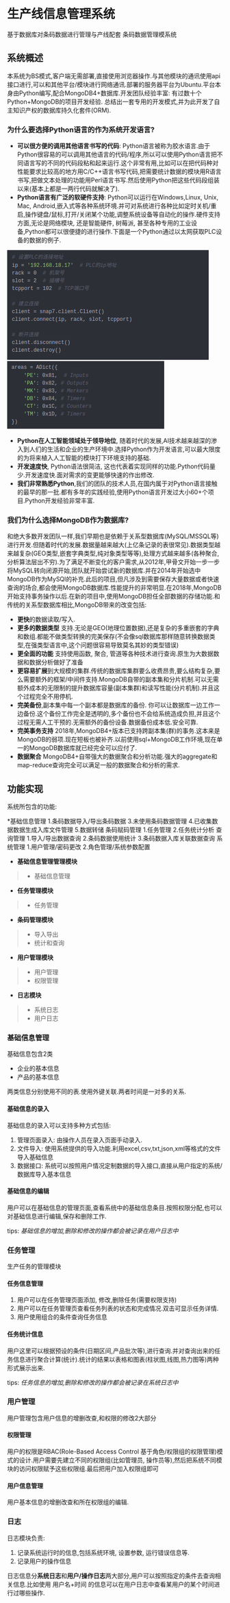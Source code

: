 # 生产线信息管理系统

基于数据库对条码数据进行管理与产线配套 条码数据管理模系统 

## 系统概述

本系统为BS模式,客户端无需部署,直接使用浏览器操作.与其他模块的通讯使用api接口进行,可以和其他平台/模块进行网络通讯.部署的服务器平台为Ubuntu.平台本身由Python编写,配合MongoDB4+数据库.开发团队经验丰富: 有过数十个Python+MongoDB的项目开发经验. 总结出一套专用的开发模式,并为此开发了自主知识产权的数据库持久化套件(ORM).

### 为什么要选择**Python语言**的作为系统开发语言?

* **可以很方便的调用其他语言书写的代码**: Python语言被称为胶水语言.由于Python很容易的可以调用其他语言的代码/程序,所以可以使用Python语言把不同语言写的不同的代码段粘和起来运行.这个非常有用,比如可以在把代码种对性能要求比较高的地方用C/C++语言书写代码,把需要统计数据的模块用R语言书写,把做文本处理的功能用Perl语言书写.然后使用Python把这些代码段组装以来(基本上都是一两行代码就解决了).
* **Python语言有广泛的软硬件支持**:  Python可以运行在Windows,Linux, Unix, Mac, Android,嵌入式等各种系统环境.并可对系统进行各种比如定时关机/重启,操作键盘/鼠标,打开/关闭某个功能,调整系统设备等自动化的操作.硬件支持方面,无论是网络模块, 还是智能硬件, 树莓派, 甚至各种专用的工业设备,Python都可以很便捷的进行操作.下面是一个Python通过以太网获取PLC设备的数据的例子.

![img1](image/img2.png)![img1](image/img3.png)

 * **Python在人工智能领域处于领导地位**, 随着时代的发展,AI技术越来越深的渗入到人们的生活和企业的生产环境中.选择Python作为开发语言,可以最大限度的为将来植入人工智能的模块打下环境支持的基础.
 * **开发速度快**, Python语法很简洁, 这也代表着实现同样的功能.Python代码量少.开发速度快.面对需求的变更能够快速的作出修改.
 * **我们非常熟悉Python**,我们的团队的技术人员,在国内属于对Python语言接触的最早的那一批.都有多年的实践经验,使用Python语言开发过大小60+个项目.Python开发经验非常丰富.

### 我们为什么选择**MongoDB**作为数据库?

和绝大多数开发团队一样,我们早期也是依赖于关系型数据库(MySQL/MSSQL等)进行开发.但随着时代的发展.数据量越来越大(上亿条记录的表很常见).数据类型越来越复杂(GEO类型,嵌套字典类型,纯对象类型等等),处理方式越来越多(各种聚合,分析算法层出不穷).为了满足不断变化的客户需求,从2012年,甲骨文开始一步一步将MySQL转向闭源开始,团队就开始尝试新的数据库.并在2014年开始选中MongoDB作为MySQl的补充.此后的项目,但凡涉及到需要保存大量数据或者快速查询的场合,都会使用MongoDB数据库.性能提升的非常明显.在2018年,MongoDB开始支持事务操作以后.在新的项目中,使用MongoDB担任全部数据的存储功能.和传统的关系型数据库相比,MongoDB带来的改变包括:

* **更快**的数据读取/写入.
* **更多的数据类型** 支持.无论是GEO(地理位置数据),还是复杂的多重嵌套的字典和数组.都能不做类型转换的完美保存(不会像sql数据库那样随意转换数据类型,在强类型语言中,这个问题很容易导致莫名其妙的类型错误)
* **更全面的功能** 支持使用函数, 聚合, 管道等各种技术进行查询.原生为大数据数据和数据分析做好了准备
* **更容易扩展**到大规模的集群.传统的数据库集群要么收费昂贵,要么结构复杂,要么需要额外的框架/中间件支持.MongoDB自带的副本集和分片机制.可以无需额外成本的无限制的提升数据库容量(副本集群)和读写性能(分片机制).并且这个过程完全不用停机.
* **完美备份**,副本集中每一个副本都是数据库的备份. 你可以让数据库一边工作一边备份.这个备份工作完全是透明的,多个备份也不会给系统造成负担,并且这个过程无需人工干预的.无需额外的备份设备.数据备份成本低.安全可靠.
* **完美事务支持** 2018年,MongoDB4+版本已支持跨副本集(群)的事务.这本来是MongoDB的弱项.现在短板也被补齐.以前使用sql+MongoDB工作环境,现在单一的MongoDB数据库就已经完全可以应付了.
* **数据聚合** MongoDB4+自带强大的数据聚合和分析功能.强大的aggregate和map-reduce查询完全可以满足一般的数据聚合和分析的需求.
  
## 功能实现

系统所包含的功能:

*基础信息管理 
1.条码数据导入/导出条码数据 
3.未使用条码数据管理 
4.已收集数据数据生成入库文件管理 
5.数据转储 
条码赋码管理 
1.任务管理 
2.任务统计分析 
查询管理 
1.导入/导出数据查询 
2.条码数据使用统计 
3.条码数据入库关联数据查询 
系统管理 
1.用户管理/密码更改 
2.角色管理/系统参数配置 

* **基础信息管理管理模块**
>* 基础信息管理
* **任务管理模块**
>* 任务管理
* **条码管理模块**
>* 导入导出
>* 统计和查询
* **用户管理模块**
>* 用户管理
>* 权限管理
* **日志模块**
>* 系统日志
>* 用户日志

### 基础信息管理

基础信息包含2类

* 企业的基本信息
* 产品的基本信息

两类信息分别使用不同的表.使用外键关联.两者时间是一对多的关系.

#### 基础信息的录入

基础信息的录入可以支持多种方式包括:

1. 管理页面录入: 由操作人员在录入页面手动录入.
2. 文件导入: 使用系统提供的导入功能.利用excel,csv,txt,json,xml等格式的文件导入基础信息
3. 数据接口: 系统可以按照用户情况定制数据的导入接口,直接从用户指定的系统/数据库导入基本信息

#### 基础信息的编辑

用户可以在基础信息的管理页面,查看系统中的基础信息条目.按照权限分配,也可以对基础信息进行编辑,保存和删除工作.

tips: *基础信息的增加,删除和修改的操作都会被记录在用户日志中*

### 任务管理

生产任务的管理模块

#### 任务信息管理

1. 用户可以在任务管理页面添加, 修改,删除任务(需要权限支持)
2. 用户可以在任务管理页查看任务列表的状态和完成情况.双击可显示任务详情.
3. 用户使用组合的条件查询任务信息

#### 任务统计信息

用户这里可以根据预设的条件(日期区间,产品批次等),进行查询.并对查询出来的任务信息进行聚合计算(统计).统计的结果以表格和图表(柱状图,线图,热力图等)两种形式展示出来.

tips: *任务信息的增加,删除和修改的操作都会被记录在系统日志中*

### 用户管理

用户管理包含用户信息的增删改查,和权限的修改2大部分

#### 权限管理

用户的权限是RBAC(Role-Based Access Control 基于角色/权限组的权限管理)模式的设计.用户需要先建立不同的权限组(比如管理员, 操作员等),然后把系统不同模块的访问权限赋予这些权限组.最后把用户加入权限组即可

#### 用户信息管理

用户基本信息的增删改查和所在权限组的编辑.

### 日志

日志模块负责:

1. 记录系统运行时的信息,包括系统环境, 设置参数, 运行错误信息等.
2. 记录用户的操作信息

日志信息分**系统日志**和**用户/操作日志**两大部分,用户可以按照指定的条件去查询相关信息.比如使用 用户名+时间 的信息可以在用户日志中查看某用户的某个时间进行过哪些操作.